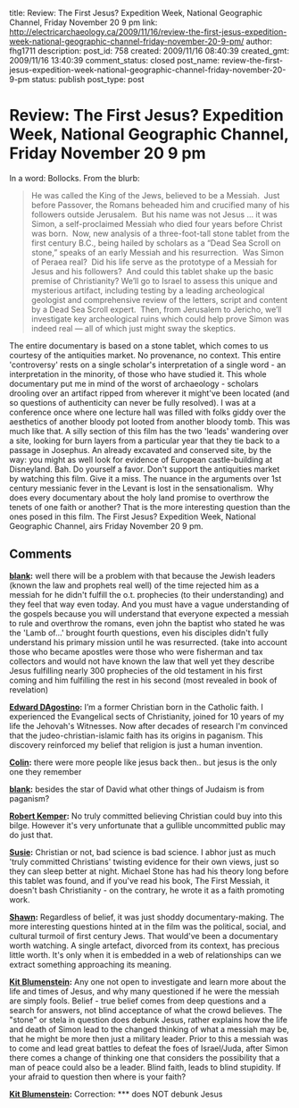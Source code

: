 title: Review: The First Jesus? Expedition Week, National Geographic Channel, Friday November 20 9 pm
link: http://electricarchaeology.ca/2009/11/16/review-the-first-jesus-expedition-week-national-geographic-channel-friday-november-20-9-pm/
author: fhg1711
description: 
post_id: 758
created: 2009/11/16 08:40:39
created_gmt: 2009/11/16 13:40:39
comment_status: closed
post_name: review-the-first-jesus-expedition-week-national-geographic-channel-friday-november-20-9-pm
status: publish
post_type: post

# Review: The First Jesus? Expedition Week, National Geographic Channel, Friday November 20 9 pm

In a word: Bollocks. From the blurb: 

> He was called the King of the Jews, believed to be a Messiah.  Just before Passover, the Romans beheaded him and crucified many of his followers outside Jerusalem.  But his name was not Jesus … it was Simon, a self-proclaimed Messiah who died four years before Christ was born.  Now, new analysis of a three-foot-tall stone tablet from the first century B.C., being hailed by scholars as a “Dead Sea Scroll on stone,” speaks of an early Messiah and his resurrection.  Was Simon of Peraea real?  Did his life serve as the prototype of a Messiah for Jesus and his followers?  And could this tablet shake up the basic premise of Christianity? We’ll go to Israel to assess this unique and mysterious artifact, including testing by a leading archeological geologist and comprehensive review of the letters, script and content by a Dead Sea Scroll expert.  Then, from Jerusalem to Jericho, we’ll investigate key archeological ruins which could help prove Simon was indeed real — all of which just might sway the skeptics.

The entire documentary is based on a stone tablet, which comes to us courtesy of the antiquities market. No provenance, no context. This entire 'controversy' rests on a single scholar's interpretation of a single word - an interpretation in the minority, of those who have studied it. This whole documentary put me in mind of the worst of archaeology - scholars drooling over an artifact ripped from wherever it might've been located (and so questions of authenticity can never be fully resolved). I was at a conference once where one lecture hall was filled with folks giddy over the aesthetics of another bloody pot looted from another bloody tomb. This was much like that. A silly section of this film has the two 'leads' wandering over a site, looking for burn layers from a particular year that they tie back to a passage in Josephus. An already excavated and conserved site, by the way: you might as well look for evidence of European castle-building at Disneyland. Bah. Do yourself a favor. Don't support the antiquities market by watching this film. Give it a miss. The nuance in the arguments over 1st century messianic fever in the Levant is lost in the sensationalism.  Why does every documentary about the holy land promise to overthrow the tenets of one faith or another? That is the more interesting question than the ones posed in this film. The First Jesus? Expedition Week, National Geographic Channel, airs Friday November 20 9 pm.

## Comments

**[blank](#3759 "2010-10-29 09:31:22"):** well there will be a problem with that because the Jewish leaders (known the law and prophets real well) of the time rejected him as a messiah for he didn't fulfill the o.t. prophecies (to their understanding) and they feel that way even today. And you must have a vague understanding of the gospels because you will understand that everyone expected a messiah to rule and overthrow the romans, even john the baptist who stated he was the 'Lamb of...' brought fourth questions, even his disciples didn't fully understand his primary mission until he was resurrected. (take into account those who became apostles were those who were fisherman and tax collectors and would not have known the law that well yet they describe Jesus fulfilling nearly 300 prophecies of the old testament in his first coming and him fulfilling the rest in his second (most revealed in book of revelation)

**[Edward DAgostino](#3758 "2010-10-29 05:30:30"):** I’m a former Christian born in the Catholic faith. I experienced the Evangelical sects of Christianity, joined for 10 years of my life the Jehovah's Witnesses. Now after decades of research I'm convinced that the judeo-christian-islamic faith has its origins in paganism. This discovery reinforced my belief that religion is just a human invention.

**[Colin](#3573 "2010-08-22 05:43:14"):** there were more people like jesus back then.. but jesus is the only one they remember

**[blank](#3760 "2010-10-29 09:43:14"):** besides the star of David what other things of Judaism is from paganism?

**[Robert Kemper](#2414 "2009-11-17 11:00:51"):** No truly committed believing Christian could buy into this bilge. However it's very unfortunate that a gullible uncommitted public may do just that.

**[Susie](#2415 "2009-11-17 12:13:12"):** Christian or not, bad science is bad science. I abhor just as much 'truly committed Christians' twisting evidence for their own views, just so they can sleep better at night. Michael Stone has had his theory long before this tablet was found, and if you've read his book, The First Messiah, it doesn't bash Christianity - on the contrary, he wrote it as a faith promoting work.

**[Shawn](#2416 "2009-11-17 12:18:36"):** Regardless of belief, it was just shoddy documentary-making. The more interesting questions hinted at in the film was the political, social, and cultural turmoil of first century Jews. That would've been a documentary worth watching. A single artefact, divorced from its context, has precious little worth. It's only when it is embedded in a web of relationships can we extract something approaching its meaning.

**[Kit Blumenstein](#2761 "2010-03-13 16:35:47"):** Any one not open to investigate and learn more about the life and times of Jesus, and why many questioned if he were the messiah are simply fools. Belief - true belief comes from deep questions and a search for answers, not blind acceptance of what the crowd believes. The "stone" or stela in question does debunk Jesus, rather explains how the life and death of Simon lead to the changed thinking of what a messiah may be, that he might be more then just a military leader. Prior to this a messiah was to come and lead great battles to defeat the foes of Israel/Juda, after Simon there comes a change of thinking one that considers the possibility that a man of peace could also be a leader. Blind faith, leads to blind stupidity. If your afraid to question then where is your faith?

**[Kit Blumenstein](#2762 "2010-03-13 16:36:44"):** Correction: *** does NOT debunk Jesus

